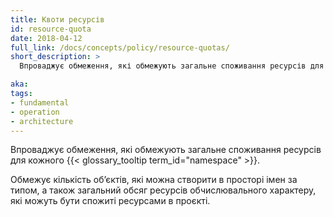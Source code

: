 ```yaml
---
title: Квоти ресурсів
id: resource-quota
date: 2018-04-12
full_link: /docs/concepts/policy/resource-quotas/
short_description: >
  Впроваджує обмеження, які обмежують загальне споживання ресурсів для кожного простору імен.

aka: 
tags:
- fundamental
- operation
- architecture
---
```


Впроваджує обмеження, які обмежують загальне споживання ресурсів для кожного {{< glossary_tooltip term_id="namespace" >}}.

<!--more-->

Обмежує кількість обʼєктів, які можна створити в просторі імен за типом, а також загальний обсяг ресурсів обчислювального характеру, які можуть бути спожиті ресурсами в проєкті.
